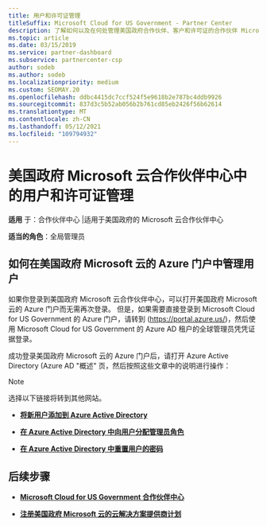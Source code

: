 ```yaml
---
title: 用户和许可证管理
titleSuffix: Microsoft Cloud for US Government - Partner Center
description: 了解如何以及在何处管理美国政府合作伙伴、客户和许可证的合作伙伴 Microsoft 云中心，以及密码重置。
ms.topic: article
ms.date: 03/15/2019
ms.service: partner-dashboard
ms.subservice: partnercenter-csp
author: sodeb
ms.author: sodeb
ms.localizationpriority: medium
ms.custom: SEOMAY.20
ms.openlocfilehash: ddbc4415dc7ccf524f5e9618b2e787bc4ddb9926
ms.sourcegitcommit: 837d3c5b52ab056b2b761cd85eb2426f56b62614
ms.translationtype: MT
ms.contentlocale: zh-CN
ms.lasthandoff: 05/12/2021
ms.locfileid: "109794932"
---
```

# <a name="user-and-license-management-in-partner-center-for-microsoft-cloud-for-us-government"></a>美国政府 Microsoft 云合作伙伴中心中的用户和许可证管理

**适用** 于：合作伙伴中心 |适用于美国政府的 Microsoft 云合作伙伴中心

**适当的角色**：全局管理员

## <a name="how-to-manage-users-in-the-azure-portal-for-microsoft-cloud-for-us-government"></a>如何在美国政府 Microsoft 云的 Azure 门户中管理用户

如果你登录到美国政府 Microsoft 云合作伙伴中心，可以打开美国政府 Microsoft 云的 Azure 门户而无需再次登录。 但是，如果需要直接登录到 Microsoft Cloud for US Government 的 Azure 门户，请转到 (https://portal.azure.us/)，然后使用 Microsoft Cloud for US Government 的 Azure AD 租户的全球管理员凭凭证据登录。

成功登录美国政府 Microsoft 云的 Azure 门户后，请打开 Azure Active Directory (Azure AD "概述" 页，然后按照这些文章中的说明进行操作：

> [!NOTE]  
> 选择以下链接将转到其他网站。 

-  [**将新用户添加到 Azure Active Directory**](/azure/active-directory/active-directory-users-create-azure-portal)

-  [**在 Azure Active Directory 中向用户分配管理员角色**](/azure/active-directory/active-directory-users-assign-role-azure-portal)

-  [**在 Azure Active Directory 中重置用户的密码**](/azure/active-directory/active-directory-users-reset-password-azure-portal)

## <a name="next-steps"></a>后续步骤

-  [**Microsoft Cloud for US Government 合作伙伴中心**](partner-center-for-microsoft-us-govt-cloud.md)

-  [**注册美国政府 Microsoft 云的云解决方案提供商计划**](enroll-in-csp-for-microsoft-us-govt-cloud.md)